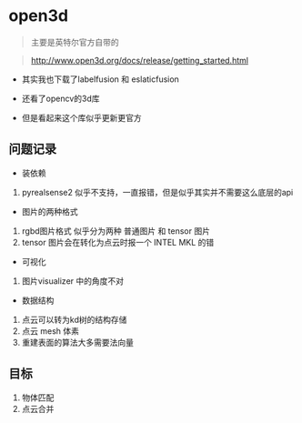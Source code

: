 # open3d

> 主要是英特尔官方自带的


> http://www.open3d.org/docs/release/getting_started.html


- 其实我也下载了labelfusion 和 eslaticfusion

- 还看了opencv的3d库

- 但是看起来这个库似乎更新更官方

## 问题记录
- 装依赖
1. pyrealsense2 似乎不支持，一直报错，但是似乎其实并不需要这么底层的api

- 图片的两种格式
1. rgbd图片格式 似乎分为两种 普通图片 和 tensor 图片
2. tensor 图片会在转化为点云时报一个 INTEL MKL 的错

- 可视化
1. 图片visualizer 中的角度不对

- 数据结构
1. 点云可以转为kd树的结构存储
2. 点云 mesh 体素
3. 重建表面的算法大多需要法向量

## 目标
1. 物体匹配
2. 点云合并